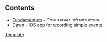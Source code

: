 Contents
--------

 * [Fundamentum](https://github.com/elos/projects/blob/master/fundamentum.md) - Core server infrastructure
 * [Dawn](https://github.com/elos/projects/blob/master/dawn.md) - iOS app for recording simple events




[Template](https://github.com/elos/projects/blob/master/template.md)

